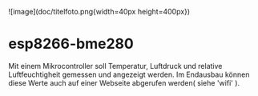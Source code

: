 ![image](doc/titelfoto.png{width=40px height=400px})
# esp8266-bme280
Mit einem Mikrocontroller soll Temperatur, Luftdruck und relative Luftfeuchtigheit gemessen und angezeigt werden.  Im Endausbau können diese Werte auch auf einer Webseite abgerufen werden( siehe 'wifi' ).

